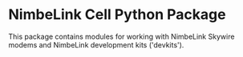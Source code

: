 # NimbeLink Cell Python Package

This package contains modules for working with NimbeLink Skywire modems and
NimbeLink development kits ('devkits').
